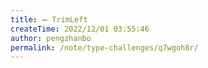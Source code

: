 ```yaml
---
title: ➖ TrimLeft
createTime: 2022/12/01 03:55:46
author: pengzhanbo
permalink: /note/type-challenges/q7wgoh8r/
---
```


